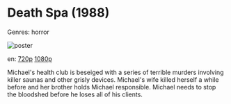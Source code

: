 # Death Spa (1988)

Genres: horror

![poster](http://image.tmdb.org/t/p/w500/6VpGSAIeorlkffWsy3jRBxN0gMD.jpg)

en:
  [720p](magnet:?xt=urn:btih:F9644C73CD73FEF76428969CAE6A820C4CB8B270&tr=udp://glotorrents.pw:6969/announce&tr=udp://tracker.opentrackr.org:1337/announce&tr=udp://torrent.gresille.org:80/announce&tr=udp://tracker.openbittorrent.com:80&tr=udp://tracker.coppersurfer.tk:6969&tr=udp://tracker.leechers-paradise.org:6969&tr=udp://p4p.arenabg.ch:1337&tr=udp://tracker.internetwarriors.net:1337)
  [1080p](magnet:?xt=urn:btih:A1265B4DF7D3F64E64574ED68D014D0ECC40A60A&tr=udp://glotorrents.pw:6969/announce&tr=udp://tracker.opentrackr.org:1337/announce&tr=udp://torrent.gresille.org:80/announce&tr=udp://tracker.openbittorrent.com:80&tr=udp://tracker.coppersurfer.tk:6969&tr=udp://tracker.leechers-paradise.org:6969&tr=udp://p4p.arenabg.ch:1337&tr=udp://tracker.internetwarriors.net:1337)
  


Michael's health club is beseiged with a series of terrible murders involving killer saunas and other grisly devices. Michael's wife killed herself a while before and her brother holds Michael responsible. Michael needs to stop the bloodshed before he loses all of his clients.